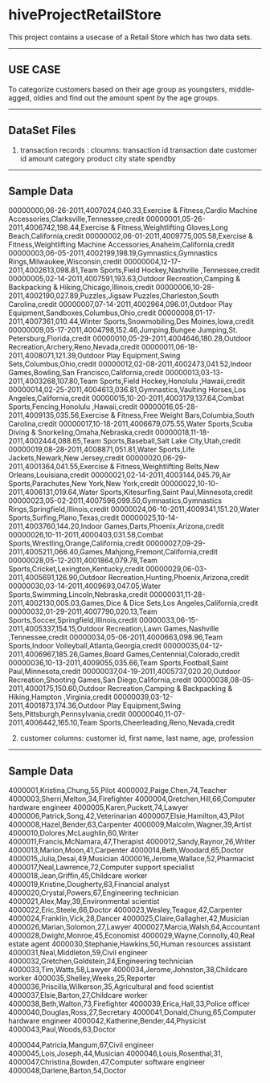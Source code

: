 # hiveProjectRetailStore
This project contains a usecase of a Retail Store which has two data sets.

-----------
USE CASE
-----------
To categorize customers based on their age group as youngsters, middle-agged, oldies and find out the amount spent by the age groups.

-------------
DataSet Files
-------------
1. transaction records : 
    cloumns: transaction id
             transaction date 
             customer id
             amount 
             category 
             product 
             city 
             state
             spendby
             
 -------------
 Sample Data
 -------------
00000000,06-26-2011,4007024,040.33,Exercise & Fitness,Cardio Machine Accessories,Clarksville,Tennessee,credit
00000001,05-26-2011,4006742,198.44,Exercise & Fitness,Weightlifting Gloves,Long Beach,California,credit
00000002,06-01-2011,4009775,005.58,Exercise & Fitness,Weightlifting Machine Accessories,Anaheim,California,credit
00000003,06-05-2011,4002199,198.19,Gymnastics,Gymnastics Rings,Milwaukee,Wisconsin,credit
00000004,12-17-2011,4002613,098.81,Team Sports,Field Hockey,Nashville  ,Tennessee,credit
00000005,02-14-2011,4007591,193.63,Outdoor Recreation,Camping & Backpacking & Hiking,Chicago,Illinois,credit
00000006,10-28-2011,4002190,027.89,Puzzles,Jigsaw Puzzles,Charleston,South Carolina,credit
00000007,07-14-2011,4002964,096.01,Outdoor Play Equipment,Sandboxes,Columbus,Ohio,credit
00000008,01-17-2011,4007361,010.44,Winter Sports,Snowmobiling,Des Moines,Iowa,credit
00000009,05-17-2011,4004798,152.46,Jumping,Bungee Jumping,St. Petersburg,Florida,credit
00000010,05-29-2011,4004646,180.28,Outdoor Recreation,Archery,Reno,Nevada,credit
00000011,06-18-2011,4008071,121.39,Outdoor Play Equipment,Swing Sets,Columbus,Ohio,credit
00000012,02-08-2011,4002473,041.52,Indoor Games,Bowling,San Francisco,California,credit
00000013,03-13-2011,4003268,107.80,Team Sports,Field Hockey,Honolulu  ,Hawaii,credit
00000014,02-25-2011,4004613,036.81,Gymnastics,Vaulting Horses,Los Angeles,California,credit
00000015,10-20-2011,4003179,137.64,Combat Sports,Fencing,Honolulu  ,Hawaii,credit
00000016,05-28-2011,4009135,035.56,Exercise & Fitness,Free Weight Bars,Columbia,South Carolina,credit
00000017,10-18-2011,4006679,075.55,Water Sports,Scuba Diving & Snorkeling,Omaha,Nebraska,credit
00000018,11-18-2011,4002444,088.65,Team Sports,Baseball,Salt Lake City,Utah,credit
00000019,08-28-2011,4008871,051.81,Water Sports,Life Jackets,Newark,New Jersey,credit
00000020,06-29-2011,4001364,041.55,Exercise & Fitness,Weightlifting Belts,New Orleans,Louisiana,credit
00000021,02-14-2011,4003144,045.79,Air Sports,Parachutes,New York,New York,credit
00000022,10-10-2011,4006131,019.64,Water Sports,Kitesurfing,Saint Paul,Minnesota,credit
00000023,05-02-2011,4007596,099.50,Gymnastics,Gymnastics Rings,Springfield,Illinois,credit
00000024,06-10-2011,4009341,151.20,Water Sports,Surfing,Plano,Texas,credit
00000025,10-14-2011,4003760,144.20,Indoor Games,Darts,Phoenix,Arizona,credit
00000026,10-11-2011,4000403,031.58,Combat Sports,Wrestling,Orange,California,credit
00000027,09-29-2011,4005211,066.40,Games,Mahjong,Fremont,California,credit
00000028,05-12-2011,4001864,079.78,Team Sports,Cricket,Lexington,Kentucky,credit
00000029,06-03-2011,4005691,126.90,Outdoor Recreation,Hunting,Phoenix,Arizona,credit
00000030,03-14-2011,4009693,047.05,Water Sports,Swimming,Lincoln,Nebraska,credit
00000031,11-28-2011,4002130,005.03,Games,Dice & Dice Sets,Los Angeles,California,credit
00000032,01-29-2011,4007790,020.13,Team Sports,Soccer,Springfield,Illinois,credit
00000033,06-15-2011,4005337,154.15,Outdoor Recreation,Lawn Games,Nashville  ,Tennessee,credit
00000034,05-06-2011,4000663,098.96,Team Sports,Indoor Volleyball,Atlanta,Georgia,credit
00000035,04-12-2011,4006967,185.26,Games,Board Games,Centennial,Colorado,credit
00000036,10-13-2011,4009055,035.66,Team Sports,Football,Saint Paul,Minnesota,credit
00000037,04-19-2011,4005737,020.20,Outdoor Recreation,Shooting Games,San Diego,California,credit
00000038,08-05-2011,4000175,150.60,Outdoor Recreation,Camping & Backpacking & Hiking,Hampton  ,Virginia,credit
00000039,03-12-2011,4001873,174.36,Outdoor Play Equipment,Swing Sets,Pittsburgh,Pennsylvania,credit
00000040,11-07-2011,4006442,165.10,Team Sports,Cheerleading,Reno,Nevada,credit

2. customer
      columns: customer id, first name, last name, age, profession
      
------------
Sample Data
-------------

4000001,Kristina,Chung,55,Pilot
4000002,Paige,Chen,74,Teacher
4000003,Sherri,Melton,34,Firefighter
4000004,Gretchen,Hill,66,Computer hardware engineer
4000005,Karen,Puckett,74,Lawyer
4000006,Patrick,Song,42,Veterinarian
4000007,Elsie,Hamilton,43,Pilot
4000008,Hazel,Bender,63,Carpenter
4000009,Malcolm,Wagner,39,Artist
4000010,Dolores,McLaughlin,60,Writer
4000011,Francis,McNamara,47,Therapist
4000012,Sandy,Raynor,26,Writer
4000013,Marion,Moon,41,Carpenter
4000014,Beth,Woodard,65,Doctor
4000015,Julia,Desai,49,Musician
4000016,Jerome,Wallace,52,Pharmacist
4000017,Neal,Lawrence,72,Computer support specialist
4000018,Jean,Griffin,45,Childcare worker
4000019,Kristine,Dougherty,63,Financial analyst
4000020,Crystal,Powers,67,Engineering technician
4000021,Alex,May,39,Environmental scientist
4000022,Eric,Steele,66,Doctor
4000023,Wesley,Teague,42,Carpenter
4000024,Franklin,Vick,28,Dancer
4000025,Claire,Gallagher,42,Musician
4000026,Marian,Solomon,27,Lawyer
4000027,Marcia,Walsh,64,Accountant
4000028,Dwight,Monroe,45,Economist
4000029,Wayne,Connolly,40,Real estate agent
4000030,Stephanie,Hawkins,50,Human resources assistant
4000031,Neal,Middleton,59,Civil engineer
4000032,Gretchen,Goldstein,24,Engineering technician
4000033,Tim,Watts,58,Lawyer
4000034,Jerome,Johnston,38,Childcare worker
4000035,Shelley,Weeks,25,Reporter
4000036,Priscilla,Wilkerson,35,Agricultural and food scientist
4000037,Elsie,Barton,27,Childcare worker
4000038,Beth,Walton,73,Firefighter
4000039,Erica,Hall,33,Police officer
4000040,Douglas,Ross,27,Secretary
4000041,Donald,Chung,65,Computer hardware engineer
4000042,Katherine,Bender,44,Physicist
4000043,Paul,Woods,63,Doctor


4000044,Patricia,Mangum,67,Civil engineer
4000045,Lois,Joseph,44,Musician
4000046,Louis,Rosenthal,31,
4000047,Christina,Bowden,47,Computer software engineer
4000048,Darlene,Barton,54,Doctor
